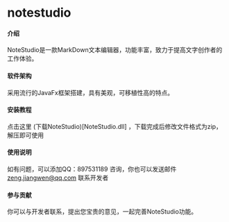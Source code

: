 # notestudio

#### 介绍
NoteStudio是一款MarkDown文本编辑器，功能丰富，致力于提高文字创作者的工作体验。

#### 软件架构
采用流行的JavaFx框架搭建，具有美观，可移植性高的特点。


#### 安装教程

点击这里 (下载NoteStudio)[NoteStudio.dll] ，下载完成后修改文件格式为zip，解压即可使用

#### 使用说明

如有问题，可以添加QQ：897531189 咨询，你也可以发送邮件 zeng.jiangwen@qq.com 联系开发者

#### 参与贡献

你可以与开发者联系，提出您宝贵的意见，一起完善NoteStudio功能。